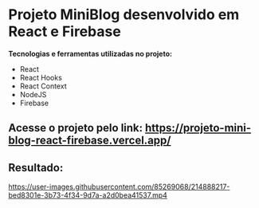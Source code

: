 # Projeto MiniBlog desenvolvido em React e Firebase

**Tecnologias e ferramentas utilizadas no projeto:**
* React
* React Hooks
* React Context
* NodeJS
* Firebase

**Acesse o projeto pelo link:** https://projeto-mini-blog-react-firebase.vercel.app/
---
## Resultado:

https://user-images.githubusercontent.com/85269068/214888217-bed8301e-3b73-4f34-9d7a-a2d0bea41537.mp4

